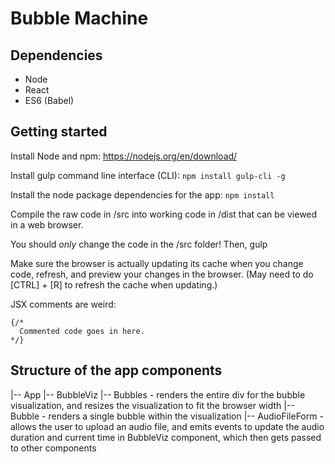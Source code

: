# Bubble Machine

## Dependencies

* Node
* React
* ES6 (Babel)




## Getting started

Install Node and npm: https://nodejs.org/en/download/

Install gulp command line interface (CLI): `npm install gulp-cli -g`

Install the node package dependencies for the app: `npm install`

Compile the raw code in /src into working code in /dist that can be viewed in
a web browser.


You should _only_ change the code in the /src folder!  Then, gulp

Make sure the browser is actually updating its cache when you change code, refresh,
and preview your changes in the browser. (May need to do [CTRL] + [R] to refresh the
cache when updating.)


JSX comments are weird:
```
{/*
  Commented code goes in here.
*/}
```


## Structure of the app components

|-- App
    |-- BubbleViz
        |-- Bubbles - renders the entire div for the bubble visualization, and resizes the visualization to fit the browser width
            |-- Bubble - renders a single bubble within the visualization
        |-- AudioFileForm - allows the user to upload an audio file, and emits events to update the audio duration and current time in BubbleViz component, which then gets passed to other components
